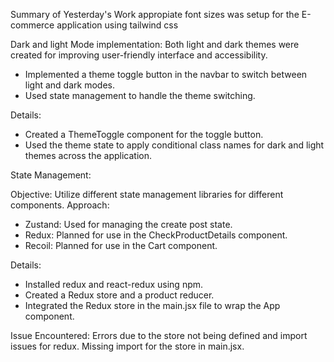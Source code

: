 Summary of Yesterday's Work
appropiate font sizes was setup for the E-commerce application using tailwind css

Dark and light Mode implementation:
Both light and dark themes were created for improving user-friendly interface and accessibility.

* Implemented a theme toggle button in the navbar to switch between light and dark modes.
* Used state management to handle the theme switching.

Details:
* Created a ThemeToggle component for the toggle button.
* Used the theme state to apply conditional class names for dark and light themes across the application.

 State Management:

Objective: Utilize different state management libraries for different components.
Approach:
* Zustand: Used for managing the create post state.
* Redux: Planned for use in the CheckProductDetails component.
* Recoil: Planned for use in the Cart component.

Details:
* Installed redux and react-redux using npm.
* Created a Redux store and a product reducer.
* Integrated the Redux store in the main.jsx file to wrap the App component.

Issue Encountered:
Errors due to the store not being defined and import issues for redux.
Missing import for the store in main.jsx.